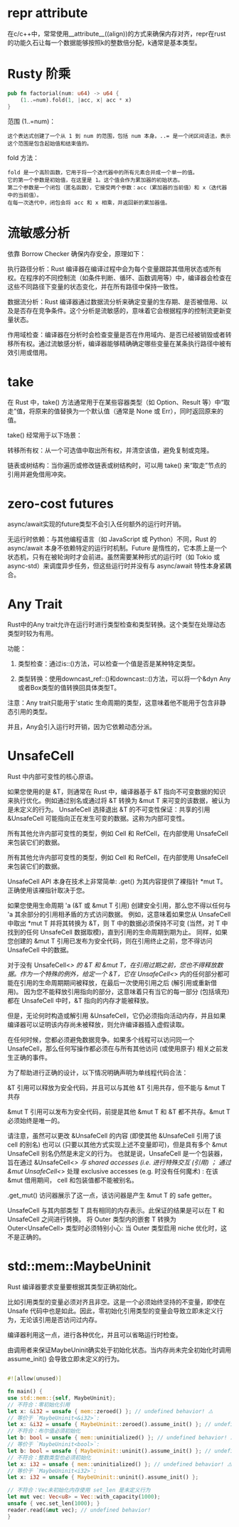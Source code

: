 
# repr attribute

在c/c++中，常常使用__attribute__((align))的方式来确保内存对齐，repr在rust的功能久石让每一个数据能够按照k的整数倍分配，k通常是基本类型。


# Rusty 阶乘

```rust 
pub fn factorial(num: u64) -> u64 {
    (1..=num).fold(1, |acc, x| acc * x)
}
```

范围 (1..=num)：

    这个表达式创建了一个从 1 到 num 的范围，包括 num 本身。..= 是一个闭区间语法，表示这个范围是包含起始值和结束值的。

fold 方法：

    fold 是一个高阶函数，它用于将一个迭代器中的所有元素合并成一个单一的值。
    它的第一个参数是初始值，在这里是 1。这个值会作为累加器的初始状态。
    第二个参数是一个闭包（匿名函数），它接受两个参数：acc（累加器的当前值）和 x（迭代器中的当前值）。
    在每一次迭代中，闭包会将 acc 和 x 相乘，并返回新的累加器值。

# 流敏感分析

依靠 Borrow Checker 确保内存安全，原理如下：

执行路径分析：Rust 编译器在编译过程中会为每个变量跟踪其借用状态或所有权。在程序的不同控制流（如条件判断、循环、函数调用等）中，编译器会检查在这些不同路径下变量的状态变化，并在所有路径中保持一致性。

数据流分析：Rust 编译器通过数据流分析来确定变量的生存期、是否被借用、以及是否存在竞争条件。这个分析是流敏感的，意味着它会根据程序的控制流更新变量状态。

作用域检查：编译器在分析时会检查变量是否在作用域内、是否已经被销毁或者转移所有权。通过流敏感分析，编译器能够精确确定哪些变量在某条执行路径中被有效引用或借用。


# take 

在 Rust 中，take() 方法通常用于在某些容器类型（如 Option、Result 等）中“取走”值，将原来的值替换为一个默认值（通常是 None 或 Err），同时返回原来的值。

take() 经常用于以下场景：

转移所有权：从一个可选值中取出所有权，并清空该值，避免复制或克隆。

链表或树结构：当你遍历或修改链表或树结构时，可以用 take() 来“取走”节点的引用并避免借用冲突。

# zero-cost futures 

async/await实现的future类型不会引入任何额外的运行时开销。

无运行时依赖：与其他编程语言（如 JavaScript 或 Python）不同，Rust 的 async/await 本身不依赖特定的运行时机制。Future 是惰性的，它本质上是一个状态机，只有在被轮询时才会前进。虽然需要某种形式的运行时（如 Tokio 或 async-std）来调度异步任务，但这些运行时并没有与 async/await 特性本身紧耦合。

# Any Trait

Rust中的Any trait允许在运行时进行类型检查和类型转换。这个类型在处理动态类型时较为有用。

功能：

1. 类型检查：通过is::<T>()方法，可以检查一个值是否是某种特定类型。

2. 类型转换：使用downcast_ref::<T>()和downcast::<T>()方法，可以将一个&dyn Any或者Box<dyn Any>类型的值转换回具体类型T。

注意：Any trait只能用于'static 生命周期的类型，这意味着他不能用于包含非静态引用的类型。

并且，Any会引入运行时开销，因为它依赖动态分派。


# UnsafeCell

Rust 中内部可变性的核心原语。

如果您使用的是 &T，则通常在 Rust 中，编译器基于 &T 指向不可变数据的知识来执行优化。例如通过别名或通过将 &T 转换为 &mut T 来可变的该数据，被认为是未定义的行为。 UnsafeCell<T> 选择退出 &T 的不可变性保证：共享的引用 &UnsafeCell<T> 可能指向正在发生可变的数据。这称为内部可变性。

所有其他允许内部可变性的类型，例如 Cell<T> 和 RefCell<T>，在内部使用 UnsafeCell 来包装它们的数据。

所有其他允许内部可变性的类型，例如 Cell<T> 和 RefCell<T>，在内部使用 UnsafeCell 来包装它们的数据。

UnsafeCell API 本身在技术上非常简单: .get() 为其内容提供了裸指针 *mut T。正确使用该裸指针取决于您。

如果您使用生命周期 'a (&T 或 &mut T 引用) 创建安全引用，那么您不得以任何与 'a 其余部分的引用相矛盾的方式访问数据。 例如，这意味着如果您从 UnsafeCell<T> 中取出 *mut T 并将其转换为 &T，则 T 中的数据必须保持不可变 (当然，对 T 中找到的任何 UnsafeCell 数据取模)，直到引用的生命周期到期为止。 同样，如果您创建的 &mut T 引用已发布为安全代码，则在引用终止之前，您不得访问 UnsafeCell 中的数据。



对于没有 UnsafeCell<_> 的 &T 和 &mut T，在引用过期之前，您也不得释放数据。作为一个特殊的例外，给定一个 &T，它在 UnsafeCell<_> 内的任何部分都可能在引用的生命周期期间被释放，在最后一次使用引用之后 (解引用或重新借用)。 因为您不能释放引用指向的部分，这意味着只有当它的每一部分 (包括填充) 都在 UnsafeCell 中时，&T 指向的内存才能被释放。

但是，无论何时构造或解引用 &UnsafeCell<T>，它仍必须指向活动内存，并且如果编译器可以证明该内存尚未被释放，则允许编译器插入虚假读取。

在任何时候，您都必须避免数据竞争。如果多个线程可以访问同一个 UnsafeCell，那么任何写操作都必须在与所有其他访问 (或使用原子) 相关之前发生正确的事件。

为了帮助进行正确的设计，以下情况明确声明为单线程代码合法：

&T 引用可以释放为安全代码，并且可以与其他 &T 引用共存，但不能与 &mut T 共存

&mut T 引用可以发布为安全代码，前提是其他 &mut T 和 &T 都不共存。&mut T 必须始终是唯一的。


请注意，虽然可以更改 &UnsafeCell<T> 的内容 (即使其他 &UnsafeCell<T> 引用了该 cell 的别名) 也可以 (只要以其他方式实现上述不变量即可)，但是具有多个 &mut UnsafeCell<T> 别名仍然是未定义的行为。 也就是说，UnsafeCell 是一个包装器，旨在通过 &UnsafeCell<_> 与 shared accesses (i.e. 进行特殊交互 (引用) ； 通过 &mut UnsafeCell<_> 处理 exclusive accesses (e.g. 时没有任何魔术) : 在该 &mut 借用期间， cell 和包装值都不能被别名。

.get_mut() 访问器展示了这一点，该访问器是产生 &mut T 的 safe getter。

UnsafeCell<T> 与其内部类型 T 具有相同的内存表示。此保证的结果是可以在 T 和 UnsafeCell<T> 之间进行转换。 将 Outer<T> 类型内的嵌套 T 转换为 Outer<UnsafeCell<T>> 类型时必须特别小心: 当 Outer<T> 类型启用 niche 优化时，这不是正确的。


# std::mem::MaybeUninit

Rust 编译器要求变量要根据其类型正确初始化。

比如引用类型的变量必须对齐且非空。这是一个必须始终坚持的不变量，即使在 Unsafe 代码中也是如此。因此，零初始化引用类型的变量会导致立即未定义行为，无论该引用是否访问过内存。

编译器利用这一点，进行各种优化，并且可以省略运行时检查。


由调用者来保证MaybeUninit<T>确实处于初始化状态。当内存尚未完全初始化时调用 assume_init() 会导致立即未定义的行为。


```rs 

#![allow(unused)]

fn main() {
use std::mem::{self, MaybeUninit};
// 不符合：零初始化引用
let x: &i32 = unsafe { mem::zeroed() }; // undefined behavior! ⚠️
// 等价于 `MaybeUninit<&i32>`:
let x: &i32 = unsafe { MaybeUninit::zeroed().assume_init() }; // undefined behavior! 
// 不符合：布尔值必须初始化
let b: bool = unsafe { mem::uninitialized() }; // undefined behavior! ⚠️
// 等价于 `MaybeUninit<bool>`:
let b: bool = unsafe { MaybeUninit::uninit().assume_init() }; // undefined behavior! 
// 不符合：整数类型也必须初始化
let x: i32 = unsafe { mem::uninitialized() }; // undefined behavior! ⚠️
// 等价于 `MaybeUninit<i32>`:
let x: i32 = unsafe { MaybeUninit::uninit().assume_init() }; 

// 不符合：Vec未初始化内存使用 set_len 是未定义行为
let mut vec: Vec<u8> = Vec::with_capacity(1000);
unsafe { vec.set_len(1000); }
reader.read(&mut vec); // undefined behavior!
}
```



